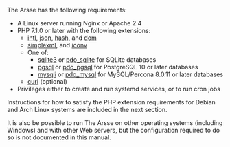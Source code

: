 The Arsse has the following requirements:

- A Linux server running Nginx or Apache 2.4
- PHP 7.1.0 or later with the following extensions:
    - [intl](http://php.net/manual/en/book.intl.php), [json](http://php.net/manual/en/book.json.php), [hash](http://php.net/manual/en/book.hash.php), and [dom](http://php.net/manual/en/book.dom.php)
    - [simplexml](http://php.net/manual/en/book.simplexml.php), and [iconv](http://php.net/manual/en/book.iconv.php)
    - One of:
        - [sqlite3](http://php.net/manual/en/book.sqlite3.php) or [pdo_sqlite](http://php.net/manual/en/ref.pdo-sqlite.php) for SQLite databases
        - [pgsql](http://php.net/manual/en/book.pgsql.php) or [pdo_pgsql](http://php.net/manual/en/ref.pdo-pgsql.php) for PostgreSQL 10 or later databases
        - [mysqli](http://php.net/manual/en/book.mysqli.php) or [pdo_mysql](http://php.net/manual/en/ref.pdo-mysql.php) for MySQL/Percona 8.0.11 or later databases
    - [curl](http://php.net/manual/en/book.curl.php) (optional)
- Privileges either to create and run systemd services, or to run cron jobs

Instructions for how to satisfy the PHP extension requirements for Debian and Arch Linux systems are included in the next section.

It is also be possible to run The Arsse on other operating systems (including Windows) and with other Web servers, but the configuration required to do so is not documented in this manual.

